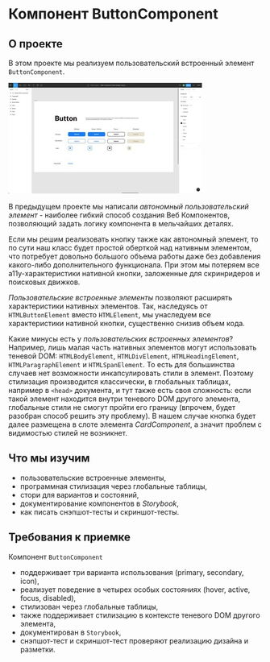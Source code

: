 # Компонент ButtonComponent

## О проекте

В этом проекте мы реализуем пользовательский встроенный элемент `ButtonComponent`.

![button-1](../../assets/button-1.jpg)

В предыдущем проекте мы написали *автономный пользовательский элемент* - наиболее гибкий способ создания Веб Компонентов, позволяющий задать логику компонента в мельчайших деталях.

Если мы решим реализовать кнопку также как автономный элемент, то по сути наш класс будет простой оберткой над нативным элементом, что потребует довольно большого объема работы даже без добавления  какого-либо дополнительного функционала. При этом мы потеряем все a11y-характеристики нативной кнопки, заложенные для скринридеров и поисковых движков.

*Пользовательские встроенные элементы* позволяют расширять характеристики нативных элементов. Так, наследуясь от `HTMLButtonElement` вместо `HTMLElement`, мы унаследуем все характеристики нативной кнопки, существенно снизив объем кода.

Какие минусы есть у *пользовательских встроенных элементов*? Например, лишь малая часть нативных элементов могут использовать теневой DOM: `HTMLBodyElement`, `HTMLDivElement`, `HTMLHeadingElement`, `HTMLParagraphElement` и `HTMLSpanElement`. То есть для большинства случаев нет возможности инкапсулировать стили в элемент. Поэтому стилизация производится классически, в глобальных таблицах, например в `<head>` документа, и тут также есть своя сложность: если такой элемент находится внутри теневого DOM другого элемента, глобальные стили не смогут пройти его границу (впрочем, будет разобран способ решить эту проблему). В нашем случае кнопка будет далее размещена в слоте элемента *CardComponent*, а значит проблем с видимостью стилей не возникнет.

## Что мы изучим

- пользовательские встроенные элементы,
- программная стилизация через глобальные таблицы,
- стори для вариантов и состояний,
- документирование компонентов в *Storybook*,
- как писать снэпшот-тесты и скриншот-тесты.

## Требования к приемке

Компонент `ButtonComponent`

- поддерживает три варианта использования (primary, secondary, icon),
- реализует поведение в четырех особых состояниях (hover, active, focus, disabled),
- стилизован через глобальные таблицы,
- также поддерживает стилизацию в контексте теневого DOM другого элемента,
- документирован в `Storybook`,
- снэпшот-тест и скриншот-тест проверяют реализацию дизайна и разметки.
